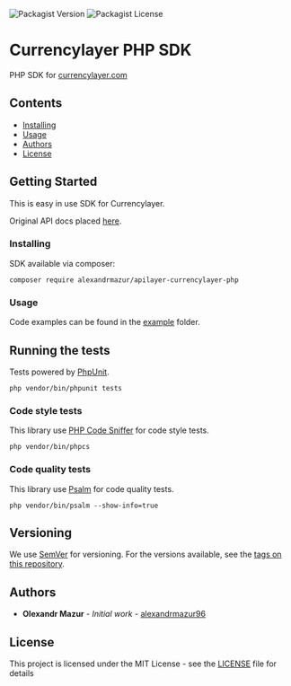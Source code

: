 ![Packagist Version](https://img.shields.io/packagist/v/alexandrmazur/apilayer-currencylayer-php)
![Packagist License](https://img.shields.io/packagist/l/alexandrmazur/apilayer-currencylayer-php)

# Currencylayer PHP SDK

PHP SDK for [currencylayer.com](https://currencylayer.com)

## Contents

- [Installing](#installing)
- [Usage](#usage)
- [Authors](#authors)
- [License](#license)

## Getting Started

This is easy in use SDK for Currencylayer.

Original API docs placed [here](https://currencylayer.com/documentation).

### Installing

SDK available via composer:

```
composer require alexandrmazur/apilayer-currencylayer-php
```

### Usage

Code examples can be found in the [example](https://github.com/alexandrmazur96/apilayer-currencylayer-php/tree/main/examples) folder. 

## Running the tests

Tests powered by [PhpUnit](https://github.com/sebastianbergmann/phpunit).

```
php vendor/bin/phpunit tests
```

### Code style tests

This library use [PHP Code Sniffer](https://github.com/squizlabs/PHP_CodeSniffer) for code style tests. 

```
php vendor/bin/phpcs
```

### Code quality tests

This library use [Psalm](https://github.com/vimeo/psalm) for code quality tests.

```
php vendor/bin/psalm --show-info=true
```

## Versioning

We use [SemVer](http://semver.org/) for versioning. For the versions available, see the [tags on this repository](https://github.com/alexandrmazur96/apilayer-currencylayer-php/tags). 

## Authors

- **Olexandr Mazur** - *Initial work* - [alexandrmazur96](https://github.com/alexandrmazur96)

## License

This project is licensed under the MIT License - see the [LICENSE](LICENSE) file for details
